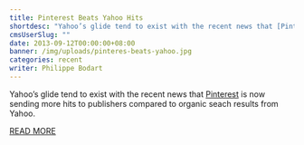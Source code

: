 ```yaml
---
title: Pinterest Beats Yahoo Hits
shortdesc: "Yahoo’s glide tend to exist with the recent news that [Pinterest](http://www.pinterest.com/) is now sending more hits to publishers compared to organic seach results from Yahoo."
cmsUserSlug: ""
date: 2013-09-12T00:00:00+08:00
banner: /img/uploads/pinteres-beats-yahoo.jpg
categories: recent
writer: Philippe Bodart
---
```


Yahoo’s glide tend to exist with the recent news that [Pinterest](http://www.pinterest.com/) is now sending more hits to publishers compared to organic seach results from Yahoo. 

[READ MORE](http://webfactories.wordpress.com/2012/09/07/pinterest-beats-yahoo-hits/)